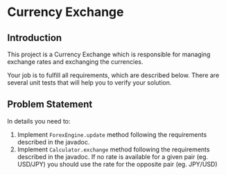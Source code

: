 # Currency Exchange
## Introduction
This project is a Currency Exchange which is responsible for managing exchange rates and exchanging the currencies.

Your job is to fulfill all requirements, which are described below. There are several unit tests that will help you to verify your solution.

## Problem Statement

In details you need to:
1. Implement `ForexEngine.update` method following the requirements described in the javadoc.
2. Implement `Calculator.exchange` method following the requirements described in the javadoc. If no rate is available for a given pair (eg. USD/JPY) you should use the rate for the opposite pair (eg. JPY/USD)
